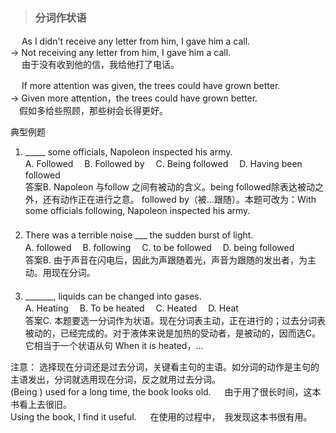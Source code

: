 >### 分词作状语
 	
　 As I didn't receive any letter from him, I gave him a call.<br>
-> Not receiving any letter from him, I gave him a call.<br>
　 由于没有收到他的信，我给他打了电话。<br>

　 If more attention was given, the trees could have grown better.<br>
-> Given more attention，the trees could have grown better. <br>
　假如多给些照顾，那些树会长得更好。

典型例题<br>
1.  _____ some officials, Napoleon inspected his army. <br>
A. Followed　 B. Followed by　 C. Being followed　 D. Having been followed<br>
答案B. Napoleon 与follow 之间有被动的含义。being followed除表达被动之外，还有动作正在进行之意。 followed by（被…跟随）。本题可改为：With some officials following, Napoleon inspected his army.<br>
　
2. There was a terrible noise ___ the sudden burst of light.　<br>
A. followed　 B. following　 C. to be followed　 D. being followed <br>
答案B. 由于声音在闪电后，因此为声跟随着光，声音为跟随的发出者，为主动。用现在分词。<br>
　
3. _______, liquids can be changed into gases. <br>
A. Heating　 B. To be heated　 C. Heated　 D. Heat <br>
答案C. 本题要选一分词作为状语。现在分词表主动，正在进行的；过去分词表被动的，已经完成的。对于液体来说是加热的受动者，是被动的，因而选C。它相当于一个状语从句 When it is heated，… <br>

注意： 选择现在分词还是过去分词，关键看主句的主语。如分词的动作是主句的主语发出，分词就选用现在分词，反之就用过去分词。<br>
(Being ) used for a long time, the book looks old.
　 由于用了很长时间，这本书看上去很旧。<br>
Using the book, I find it useful. 
　 在使用的过程中，　我发现这本书很有用。